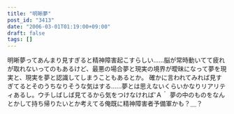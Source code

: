 ```yaml
---
title: "明晰夢"
post_id: "3413"
date: "2006-03-01T01:19:00+09:00"
draft: false
tags: []
---
```



明晰夢ってあんまり見すぎると精神障害起こすらしい……脳が常時動いてて疲れが取れないってのもあるけど、最悪の場合夢と現実の境界が曖昧になって夢を現実と、現実を夢と認識してしまうこともあるとか。 確かに言われてみれば見すぎてるとそのうちなりそうな気はする……夢とは思えないくらいかなりリアリティあるし。ウチしばしば見てるから気をつけなければ'Ａ｀ 夢の中のものをなんとかして持ち帰りたいとか考えてる俺既に精神障害者予備軍かも？＿？
